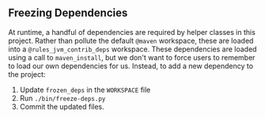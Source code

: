 
## Freezing Dependencies

At runtime, a handful of dependencies are required by helper classes
in this project. Rather than pollute the default `@maven` workspace,
these are loaded into a `@rules_jvm_contrib_deps` workspace. These
dependencies are loaded using a call to `maven_install`, but we don't
want to force users to remember to load our own dependencies for
us. Instead, to add a new dependency to the project:

1. Update `frozen_deps` in the `WORKSPACE` file
2. Run `./bin/freeze-deps.py`
3. Commit the updated files.
